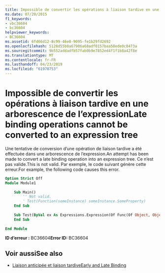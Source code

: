 ```yaml
---
title: Impossible de convertir les opérations à liaison tardive en une arborescence de l’expression
ms.date: 07/20/2015
f1_keywords:
- vbc36604
- bc36604
helpviewer_keywords:
- BC36604
ms.assetid: 6fd66d12-8c99-46e0-9095-fe1b29fd2692
ms.openlocfilehash: 5128d55b8a67906a68adf0157baa58ede0c8473a
ms.sourcegitcommit: 9b552addadfb57fab0b9e7852ed4f1f1b8a42f8e
ms.translationtype: MT
ms.contentlocale: fr-FR
ms.lasthandoff: 04/23/2019
ms.locfileid: "61970753"
---
```

# <a name="late-binding-operations-cannot-be-converted-to-an-expression-tree"></a><span data-ttu-id="0d527-102">Impossible de convertir les opérations à liaison tardive en une arborescence de l’expression</span><span class="sxs-lookup"><span data-stu-id="0d527-102">Late binding operations cannot be converted to an expression tree</span></span>
<span data-ttu-id="0d527-103">Une tentative de conversion d’une opération de liaison tardive a été effectuée dans une arborescence de l’expression.</span><span class="sxs-lookup"><span data-stu-id="0d527-103">An attempt has been made to convert a late binding operation into an expression tree.</span></span> <span data-ttu-id="0d527-104">Ce n’est pas valide.</span><span class="sxs-lookup"><span data-stu-id="0d527-104">This is not valid.</span></span> <span data-ttu-id="0d527-105">Par exemple, le code suivant génère cette erreur.</span><span class="sxs-lookup"><span data-stu-id="0d527-105">For example, the following code causes this error.</span></span>  
  
```vb  
Option Strict Off  
Module Module1  
  
    Sub Main()  
        '' Not valid.  
        ' Test(Function(someInstance) someInstance.SomeProperty)  
    End Sub  
  
    Sub Test(ByVal ex As Expressions.Expression(Of Func(Of Object, Object)))  
    End Sub  
  
End Module  
```  
  
 <span data-ttu-id="0d527-106">**ID d’erreur :** BC36604</span><span class="sxs-lookup"><span data-stu-id="0d527-106">**Error ID:** BC36604</span></span>  
  
## <a name="see-also"></a><span data-ttu-id="0d527-107">Voir aussi</span><span class="sxs-lookup"><span data-stu-id="0d527-107">See also</span></span>

- [<span data-ttu-id="0d527-108">Liaison anticipée et liaison tardive</span><span class="sxs-lookup"><span data-stu-id="0d527-108">Early and Late Binding</span></span>](../../visual-basic/programming-guide/language-features/early-late-binding/index.md)

